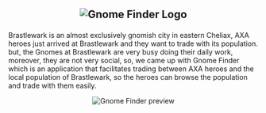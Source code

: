 <h2 align="center">

<img src="https://i.ibb.co/myJZX39/gnome-finder-logo.png" 
     alt="Gnome Finder Logo"  >

</h2>

Brastlewark is an almost exclusively gnomish city in eastern Cheliax, AXA heroes just arrived at Brastlewark and they want to trade with its population. but, the Gnomes at Brastlewark are very busy doing their daily work, moreover, they are not very social, so, we came up with Gnome Finder which is an application that facilitates trading between AXA heroes and the local population of Brastlewark, so the heroes can browse the population and trade with them easily.

<p align="center">
<img src="https://svgshare.com/i/NBo.svg"
  alt="Gnome Finder preview"
  >
</p>
